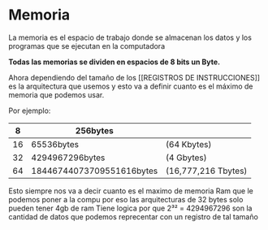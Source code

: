# Memoria
La memoria es el espacio de trabajo donde se almacenan los datos y los programas que se ejecutan en la computadora 

**Todas las memorias se dividen en espacios de 8 bits un Byte.**

Ahora dependiendo del tamaño de los [[REGISTROS DE INSTRUCCIONES]] es la arquitectura que usemos y esto va a definir cuanto es el máximo de memoria que podemos usar.

Por ejemplo: 

| 8   | 256bytes                  |                     |
| --- | ------------------------- | ------------------- |
| 16  | 65536bytes                | (64 Kbytes)         |
| 32  | 4294967296bytes           | (4 Gbytes)          |
| 64  | 18446744073709551616bytes | (16,777,216 Tbytes) |
Esto siempre nos va a decir cuanto es el maximo de memoria Ram que le podemos poner a  la compu por eso las arquitecturas de 32 bytes solo pueden tener 4gb de ram 
	Tiene logica por que 2³² = 4294967296 son la cantidad de datos que podemos reprecentar con un registro de tal tamaño 
